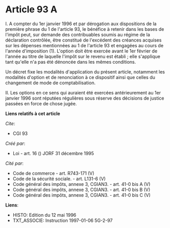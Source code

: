 # Article 93 A

I. A compter du 1er janvier 1996 et par dérogation aux dispositions de la première phrase du 1 de l'article 93, le bénéfice à
retenir dans les bases de l'impôt peut, sur demande des contribuables soumis au régime de la déclaration contrôlée, être
constitué de l'excédent des créances acquises sur les dépenses mentionnées au 1 de l'article 93 et engagées au cours de
l'année d'imposition (1). L'option doit être exercée avant le 1er février de l'année au titre de laquelle l'impôt sur le
revenu est établi ; elle s'applique tant qu'elle n'a pas été dénoncée dans les mêmes conditions.

Un décret fixe les modalités d'application du présent article, notamment les modalités d'option et de renonciation à ce
dispositif ainsi que celles du changement de mode de comptabilisation.

II. Les options en ce sens qui auraient été exercées antérieurement au 1er janvier 1996 sont réputées régulières sous réserve
des décisions de justice passées en force de chose jugée.

**Liens relatifs à cet article**

_Cite_:

  - CGI 93

_Créé par_:

  - Loi - art. 16 () JORF 31 décembre 1995

_Cité par_:

  - Code de commerce - art. R743-171 (V)
  - Code de la sécurité sociale. - art. L131-6 (V)
  - Code général des impôts, annexe 3, CGIAN3. - art. 41-0 bis A (V)
  - Code général des impôts, annexe 3, CGIAN3. - art. 41-0 bis B (V)
  - Code général des impôts, annexe 3, CGIAN3. - art. 41-0 bis C (V)

**Liens**:

  - HISTO: Edition du 12 mai 1996
  - TXT_ASSOCIE: Instruction 1997-01-06 5G-2-97
